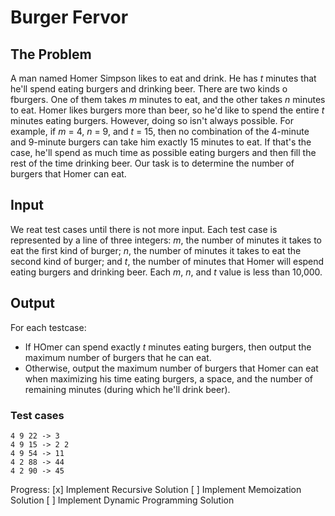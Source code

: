 # Burger Fervor

## The Problem
A man named Homer Simpson likes to eat and drink. He has *t* minutes that he'll spend eating burgers and drinking beer. There are two kinds o fburgers. One of them takes *m* minutes to eat, and the other takes *n* minutes to eat.
    Homer likes burgers more than beer, so he'd like to spend the entire *t* minutes eating burgers. However, doing so isn't always possible. For example, if *m* = 4, *n* = 9, and *t* = 15, then no combination of the 4-minute and 9-minute burgers can take him exactly 15 minutes to eat. If that's the case, he'll spend as much time as possible eating burgers and then fill the rest of the time drinking beer. Our task is to determine the number of burgers that Homer can eat.
    
## Input
We reat test cases until there is not more input. Each test case is represented by a line of three integers: *m*, the number of minutes it takes to eat the first kind of burger; *n*, the number of minutes it takes to eat the second kind of burger; and *t*, the number of minutes that Homer will espend eating burgers and drinking beer. Each *m*, *n*, and *t* value is less than 10,000.

## Output
For each testcase:
- If HOmer can spend exactly *t* minutes eating burgers, then output the maximum number of burgers that he can eat.
- Otherwise, output the maximum number of burgers that Homer can eat when maximizing his time eating burgers, a space, and the number of remaining minutes (during which he'll drink beer).

### Test cases
```
4 9 22 -> 3
4 9 15 -> 2 2
4 9 54 -> 11
4 2 88 -> 44
4 2 90 -> 45
```

Progress:
[x] Implement Recursive Solution
[ ] Implement Memoization Solution
[ ] Implement Dynamic Programming Solution

